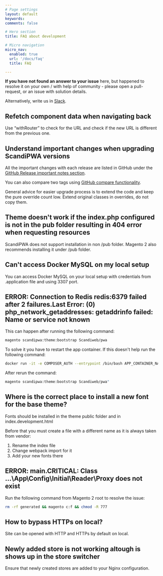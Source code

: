 ```yaml
---
# Page settings
layout: default
keywords:
comments: false

# Hero section
title: FAQ about development

# Micro navigation
micro_nav:
  enabled: true
  url: '/docs/faq'
  title: FAQ

---
```


**If you have not found an answer to your issue** here, but happened to resolve it on your own / with help of community - please open a pull-request, or an issue with solution details.

Alternatively, write us in [Slack](https://join.slack.com/t/scandipwa/shared_invite/enQtNzE2Mjg1Nzg3MTg5LTQwM2E2NmQ0NmQ2MzliMjVjYjQ1MTFiYWU5ODAyYTYyMGQzNWM3MDhkYzkyZGMxYTJlZWI1N2ExY2Q1MDMwMTk).

## Refetch component data when navigating back

Use “withRouter” to check for the URL and check if the new URL is different from the previous one.

## Understand important changes when upgrading ScandiPWA versions

All the important changes with each release are listed in GitHub under the [GitHub Release important notes section](https://github.com/scandipwa/base-theme/releases).

You can also compare two tags using [GitHub compare functionality](https://docs.github.com/en/github/committing-changes-to-your-project/comparing-commits).

General advice for easier upgrade process is to extend the code and keep the pure override count low. Extend original classes in overrides, do not copy them.

## Theme doesn't work if the index.php configured is not in the pub folder resulting in 404 error when requesting resources

ScandiPWA does not support installation in non /pub folder. Magento 2 also recommends installing it under /pub folder.

## Can't access Docker MySQL on my local setup

You can access Docker MySQL on your local setup with credentials from .application file and using 3307 port.

## ERROR: Connection to Redis redis:6379 failed after 2 failures.Last Error: (0) php_network_getaddresses: getaddrinfo failed: Name or service not known

This can happen after running the following command:

```bash
magento scandipwa:theme:bootstrap Scandiweb/pwa
```

To solve it you have to restart the app container. If this doesn't help run the following command:

```bash
docker run -it -e COMPOSER_AUTH --entrypoint /bin/bash APP_CONTAINER_NAME
```

After rerun the command:

```bash
magento scandipwa:theme:bootstrap Scandiweb/pwa"
```

## Where is the correct place to install a new font for the base theme?

Fonts should be installed in the theme public folder and in index.development.html

Before that you must create a file with a different name as it is always taken from vendor:
1. Rename the index file
2. Change webpack import for it
3. Add your new fonts there

## ERROR: main.CRITICAL: Class ...\App\Config\Initial\Reader\Proxy does not exist

Run the following command from Magento 2 root to resolve the issue:

```bash
rm -rf generated && magento c:f && chmod -R 777
```

## How to bypass HTTPs on local?

Site can be opened with HTTP and HTTPs by default on local.

## Newly added store is not working altough is shows up in the store switcher

Ensure that newly created stores are added to your Nginx configuration.

